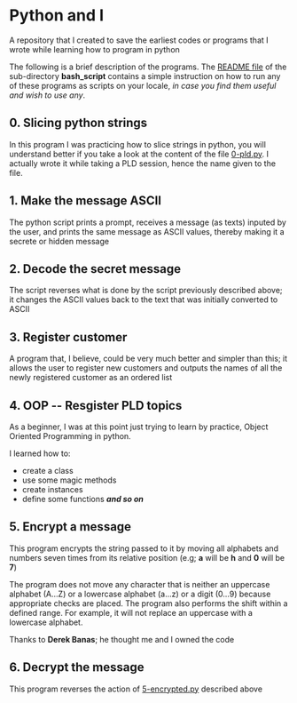 # Python and I
A repository that I created to save the earliest codes or programs that I wrote while learning how to program in python

The following is a brief description of the programs. The [README file](./bash_script/README.md) of the sub-directory **bash_script** contains a simple instruction on how to run any of these programs as scripts on your locale, *in case you find them useful and wish to use any*.

## 0. Slicing python strings
In this program I was practicing how to slice strings in python, you will understand better if you take a look at the content of the file [0-pld.py](./0-pld.py). I actually wrote it while taking a PLD session, hence the name given to the file.

## 1. Make the message ASCII
The python script prints a prompt, receives a message (as texts) inputed by the user, and prints the same message as ASCII values, thereby making it a secrete or hidden message

## 2. Decode the secret message
The script reverses what is done by the script previously described above; it changes the ASCII values back to the text that was initially converted to ASCII

## 3. Register customer
A program that, I believe, could be very much better and simpler than this; it allows the user to register new customers and outputs the names of all the newly registered customer as an ordered list

## 4. OOP -- Resgister PLD topics
As a beginner, I was at this point just trying to learn by practice, Object Oriented Programming in python.

I learned how to:
- create a class
- use some magic methods
- create instances
- define some functions ***and so on***

## 5. Encrypt a message
This program encrypts the string passed to it by moving all alphabets and numbers seven times from its relative position (e.g; **a** will be **h** and **0** will be **7**)

The program does not move any character that is neither an uppercase alphabet (A...Z) or a lowercase alphabet (a...z) or a digit (0...9) because appropriate checks are placed. The program also performs the shift within a defined range. For example, it will not replace an uppercase with a lowercase alphabet.

Thanks to **Derek Banas**; he thought me and I owned the code

## 6. Decrypt the message
This program reverses the action of [5-encrypted.py](./5-encrypted.py) described above
